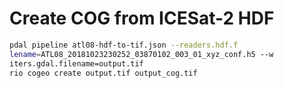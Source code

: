 # Create COG from ICESat-2 HDF

```bash
pdal pipeline atl08-hdf-to-tif.json --readers.hdf.f
lename=ATL08_20181023230252_03870102_003_01_xyz_conf.h5 --w
iters.gdal.filename=output.tif
rio cogeo create output.tif output_cog.tif
```

